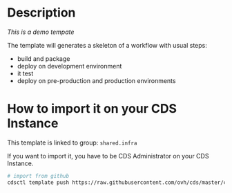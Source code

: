 # Description

*This is a demo tempate*

The template will generates a skeleton of a workflow with usual steps:
- build and package
- deploy on development environment
- it test
- deploy on pre-production and production environments

# How to import it on your CDS Instance

This template is linked to group: `shared.infra`

If you want to import it, you have to be CDS Administrator on your CDS Instance.

```sh
# import from github
cdsctl template push https://raw.githubusercontent.com/ovh/cds/master/contrib/workflow-templates/demo-workflow-skeleton/demo-workflow-skeleton.yml
```
